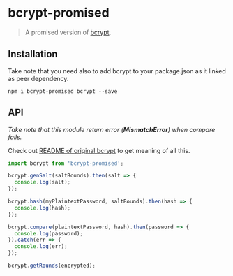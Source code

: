 # bcrypt-promised

> A promised version of [bcrypt](https://github.com/kelektiv/node.bcrypt.js).

## Installation

Take note that you need also to add bcrypt to your package.json as it linked as peer dependency.

```
npm i bcrypt-promised bcrypt --save
```

## API

*Take note that this module return error (**MismatchError**) when compare fails.*

Check out [README of original bcrypt](https://github.com/kelektiv/node.bcrypt.js#readme) to get meaning of all this.

```js
import bcrypt from 'bcrypt-promised';

bcrypt.genSalt(saltRounds).then(salt => {
  console.log(salt);
});

bcrypt.hash(myPlaintextPassword, saltRounds).then(hash => {
  console.log(hash);
});

bcrypt.compare(plaintextPassword, hash).then(password => {
  console.log(password);
}).catch(err => {
  console.log(err);
});

bcrypt.getRounds(encrypted);
```
